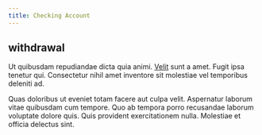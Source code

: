 ```yaml
---
title: Checking Account
---
```


## withdrawal

Ut quibusdam repudiandae dicta quia animi. [Velit](/facere/adipisci/molestiae/consequatur/communications_transition.md) sunt a amet. Fugit ipsa tenetur qui. Consectetur nihil amet inventore sit molestiae vel temporibus deleniti ad.

Quas doloribus ut eveniet totam facere aut culpa velit. Aspernatur laborum vitae quibusdam cum tempore. Quo ab tempora porro recusandae laborum voluptate dolore quis. Quis provident exercitationem nulla. Molestiae et officia delectus sint.
